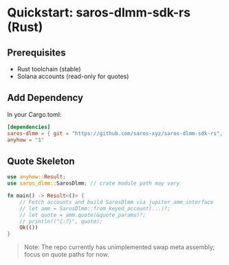 # Quickstart: saros-dlmm-sdk-rs (Rust)

## Prerequisites
- Rust toolchain (stable)
- Solana accounts (read-only for quotes)

## Add Dependency
In your Cargo.toml:
```toml
[dependencies]
saros-dlmm = { git = "https://github.com/saros-xyz/saros-dlmm-sdk-rs", package = "saros-dlmm" }
anyhow = "1"
```

## Quote Skeleton
```rust
use anyhow::Result;
use saros_dlmm::SarosDlmm; // crate module path may vary

fn main() -> Result<()> {
    // Fetch accounts and build SarosDlmm via jupiter_amm_interface
    // let amm = SarosDlmm::from_keyed_account(...)?;
    // let quote = amm.quote(&quote_params)?;
    // println!("{:?}", quote);
    Ok(())
}
```

> Note: The repo currently has unimplemented swap meta assembly; focus on quote paths for now.
